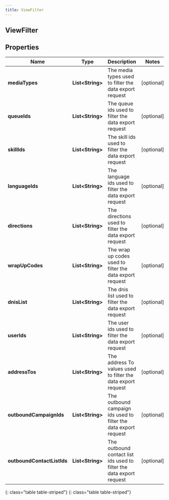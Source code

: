 ```yaml
---
title: ViewFilter
---
```

## ViewFilter


## Properties

| Name | Type | Description | Notes |
| ------------ | ------------- | ------------- | ------------- |
| **mediaTypes** | **List&lt;String&gt;** | The media types used to filter the data export request |  [optional] |
| **queueIds** | **List&lt;String&gt;** | The queue ids used to filter the data export request |  [optional] |
| **skillIds** | **List&lt;String&gt;** | The skill ids used to filter the data export request |  [optional] |
| **languageIds** | **List&lt;String&gt;** | The language ids used to filter the data export request |  [optional] |
| **directions** | **List&lt;String&gt;** | The directions used to filter the data export request |  [optional] |
| **wrapUpCodes** | **List&lt;String&gt;** | The wrap up codes used to filter the data export request |  [optional] |
| **dnisList** | **List&lt;String&gt;** | The dnis list used to filter the data export request |  [optional] |
| **userIds** | **List&lt;String&gt;** | The user ids used to filter the data export request |  [optional] |
| **addressTos** | **List&lt;String&gt;** | The address To values used to filter the data export request |  [optional] |
| **outboundCampaignIds** | **List&lt;String&gt;** | The outbound campaign ids used to filter the data export request |  [optional] |
| **outboundContactListIds** | **List&lt;String&gt;** | The outbound contact list ids used to filter the data export request |  [optional] |
{: class="table table-striped"}
{: class="table table-striped"}


